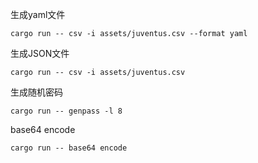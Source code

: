 生成yaml文件
````
cargo run -- csv -i assets/juventus.csv --format yaml
````

生成JSON文件
````
cargo run -- csv -i assets/juventus.csv
````

生成随机密码
````
cargo run -- genpass -l 8
````

base64 encode
````
cargo run -- base64 encode
````